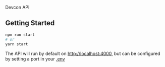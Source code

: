 Devcon API

## Getting Started

```bash
npm run start
# or
yarn start
```

The API will run by default on [http://localhost:4000](http://localhost:4000), but can be configured by setting a port in your [.env](./.env)
